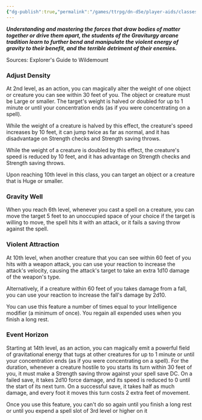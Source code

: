 ```yaml
---
{"dg-publish":true,"permalink":"/games/ttrpg/dn-d5e/player-aids/classes/class-specialisations/wizard-school-of-graviturgy/","tags":["TTRPG/DND/5e"]}
---
```



**_Understanding and mastering the forces that draw bodies of matter together or drive them apart, the students of the Graviturgy arcane tradition learn to further bend and manipulate the violent energy of gravity to their benefit, and the terrible detriment of their enemies._**

Sources: Explorer's Guide to Wildemount

### Adjust Density

At 2nd level, as an action, you can magically alter the weight of one object or creature you can see within 30 feet of you. The object or creature must be Large or smaller. The target's weight is halved or doubled for up to 1 minute or until your concentration ends (as if you were concentrating on a spell).

While the weight of a creature is halved by this effect, the creature's speed increases by 10 feet, it can jump twice as far as normal, and it has disadvantage on Strength checks and Strength saving throws.

While the weight of a creature is doubled by this effect, the creature's speed is reduced by 10 feet, and it has advantage on Strength checks and Strength saving throws.

Upon reaching 10th level in this class, you can target an object or a creature that is Huge or smaller.

### Gravity Well

When you reach 6th level, whenever you cast a spell on a creature, you can move the target 5 feet to an unoccupied space of your choice if the target is willing to move, the spell hits it with an attack, or it fails a saving throw against the spell.

### Violent Attraction

At 10th level, when another creature that you can see within 60 feet of you hits with a weapon attack, you can use your reaction to increase the attack's velocity, causing the attack's target to take an extra 1d10 damage of the weapon's type.

Alternatively, if a creature within 60 feet of you takes damage from a fall, you can use your reaction to increase the fall's damage by 2d10.

You can use this feature a number of times equal to your Intelligence modifier (a minimum of once). You regain all expended uses when you finish a long rest.

### Event Horizon

Starting at 14th level, as an action, you can magically emit a powerful field of gravitational energy that tugs at other creatures for up to 1 minute or until your concentration ends (as if you were concentrating on a spell). For the duration, whenever a creature hostile to you starts its turn within 30 feet of you, it must make a Strength saving throw against your spell save DC. On a failed save, it takes 2d10 force damage, and its speed is reduced to 0 until the start of its next turn. On a successful save, it takes half as much damage, and every foot it moves this turn costs 2 extra feet of movement.

Once you use this feature, you can't do so again until you finish a long rest or until you expend a spell slot of 3rd level or higher on it


